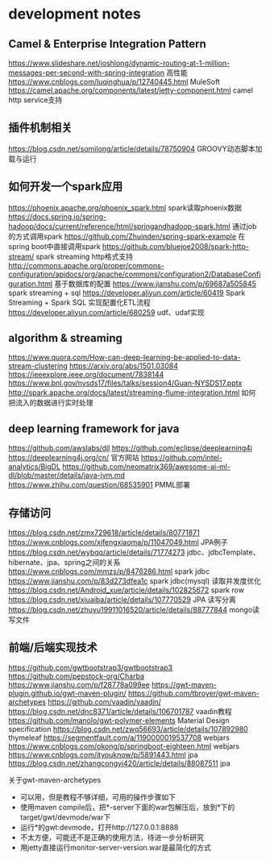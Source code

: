 # development notes

## Camel & Enterprise Integration Pattern

https://www.slideshare.net/joshlong/dynamic-routing-at-1-million-messages-per-second-with-spring-integration 高性能
https://www.cnblogs.com/luqinghua/p/12740445.html MuleSoft
https://camel.apache.org/components/latest/jetty-component.html camel http service支持

## 插件机制相关

https://blog.csdn.net/somilong/article/details/78750904 GROOVY动态脚本加载与运行

## 如何开发一个spark应用

https://phoenix.apache.org/phoenix_spark.html spark读取phoenix数据
https://docs.spring.io/spring-hadoop/docs/current/reference/html/springandhadoop-spark.html 通过job的方式调用spark
https://github.com/Zhuinden/spring-spark-example 在spring boot中直接调用spark
https://github.com/bluejoe2008/spark-http-stream/ spark streaming http格式支持
http://commons.apache.org/proper/commons-configuration/apidocs/org/apache/commons/configuration2/DatabaseConfiguration.html 基于数据库的配置
https://www.jianshu.com/p/69687a505845 spark streaming + sql
https://developer.aliyun.com/article/60419 Spark Streaming + Spark SQL 实现配置化ETL流程
https://developer.aliyun.com/article/680259 udf、udaf实现

## algorithm & streaming

https://www.quora.com/How-can-deep-learning-be-applied-to-data-stream-clustering
https://arxiv.org/abs/1501.03084
https://ieeexplore.ieee.org/document/7838144
https://www.bnl.gov/nysds17/files/talks/session4/Guan-NYSDS17.pptx
http://spark.apache.org/docs/latest/streaming-flume-integration.html 如何把流入的数据进行实时处理

## deep learning framework for java

https://github.com/awslabs/djl
https://github.com/eclipse/deeplearning4j
https://deeplearning4j.org/cn/ 官方网站
https://github.com/intel-analytics/BigDL
https://github.com/neomatrix369/awesome-ai-ml-dl/blob/master/details/java-jvm.md
https://www.zhihu.com/question/68535901 PMML部署

## 存储访问

https://blog.csdn.net/zmx729618/article/details/80771871
https://www.cnblogs.com/xifengxiaoma/p/11047049.html JPA例子
https://blog.csdn.net/wybqq/article/details/71774273 jdbc、jdbcTemplate、hibernate、jpa、spring之间的关系
https://www.cnblogs.com/mmzs/p/8476286.html spark jdbc
https://www.jianshu.com/p/83d273dfea1c spark jdbc(mysql) 读取并发度优化
https://blog.csdn.net/Android_xue/article/details/102825672 spark row
https://blog.csdn.net/xiuaiba/article/details/107770529 JPA 读写分离
https://blog.csdn.net/zhuyu19911016520/article/details/88777844 mongo读写文件

## 前端/后端实现技术

https://github.com/gwtbootstrap3/gwtbootstrap3
https://github.com/pepstock-org/Charba
https://www.jianshu.com/p/f28778a099ee
https://gwt-maven-plugin.github.io/gwt-maven-plugin/
https://github.com/tbroyer/gwt-maven-archetypes
https://github.com/vaadin/vaadin/
https://blog.csdn.net/dnc8371/article/details/106701787 vaadin教程
https://github.com/manolo/gwt-polymer-elements Material Design specification
https://blog.csdn.net/zwq56693/article/details/107892980 thymeleaf
https://segmentfault.com/a/1190000019537708 webjars
https://www.cnblogs.com/okong/p/springboot-eighteen.html webjars
https://www.cnblogs.com/ityouknow/p/5891443.html jpa
https://blog.csdn.net/zhangcongyi420/article/details/88087511 jpa

关于gwt-maven-archetypes
- 可以用，但是教程不够详细，可用的操作步骤如下
- 使用maven compile后，把*-server下面的war包解压后，放到*下的target/gwt/devmode/war下
- 运行*的gwt:devmode，打开http://127.0.0.1:8888
- 不太方便，可能还不是正确的使用方法，待进一步分析研究
- 用jetty直接运行monitor-server-version.war是最简化的方式
